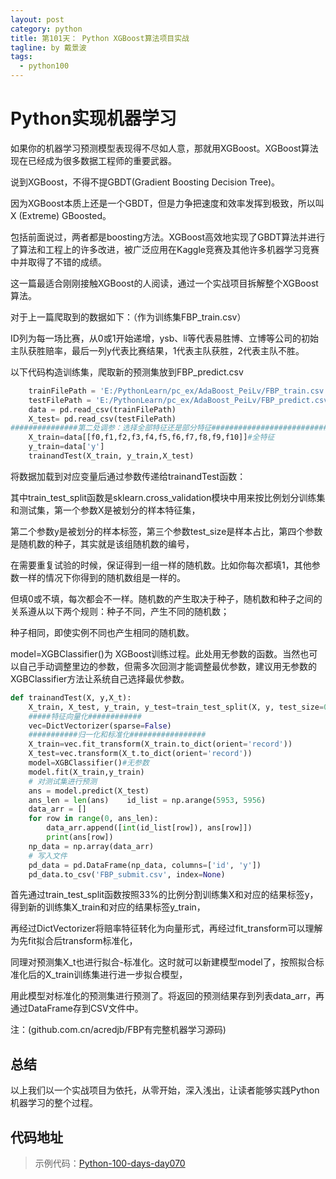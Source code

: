```yaml
---
layout: post
category: python
title: 第101天： Python XGBoost算法项目实战
tagline: by 戴景波
tags: 
  - python100
---
```


# Python实现机器学习

如果你的机器学习预测模型表现得不尽如人意，那就用XGBoost。XGBoost算法现在已经成为很多数据工程师的重要武器。

<!--more-->

说到XGBoost，不得不提GBDT(Gradient Boosting Decision Tree)。

因为XGBoost本质上还是一个GBDT，但是力争把速度和效率发挥到极致，所以叫X (Extreme) GBoosted。

包括前面说过，两者都是boosting方法。XGBoost高效地实现了GBDT算法并进行了算法和工程上的许多改进，被广泛应用在Kaggle竞赛及其他许多机器学习竞赛中并取得了不错的成绩。

这一篇最适合刚刚接触XGBoost的人阅读，通过一个实战项目拆解整个XGBoost算法。

对于上一篇爬取到的数据如下：（作为训练集FBP_train.csv）

ID列为每一场比赛，从0或1开始递增，ysb、li等代表易胜博、立博等公司的初始主队获胜赔率，最后一列y代表比赛结果，1代表主队获胜，2代表主队不胜。

以下代码构造训练集，爬取新的预测集放到FBP_predict.csv

```python
    trainFilePath = 'E:/PythonLearn/pc_ex/AdaBoost_PeiLv/FBP_train.csv'
    testFilePath = 'E:/PythonLearn/pc_ex/AdaBoost_PeiLv/FBP_predict.csv'
    data = pd.read_csv(trainFilePath)
    X_test= pd.read_csv(testFilePath)
###############第二处调参：选择全部特征还是部分特征###########################
    X_train=data[[f0,f1,f2,f3,f4,f5,f6,f7,f8,f9,f10]]#全特征
    y_train=data['y']
    trainandTest(X_train, y_train,X_test)
```

将数据加载到对应变量后通过参数传递给trainandTest函数：

其中train_test_split函数是sklearn.cross_validation模块中用来按比例划分训练集和测试集，第一个参数X是被划分的样本特征集，

第二个参数y是被划分的样本标签，第三个参数test_size是样本占比，第四个参数是随机数的种子，其实就是该组随机数的编号，

在需要重复试验的时候，保证得到一组一样的随机数。比如你每次都填1，其他参数一样的情况下你得到的随机数组是一样的。

但填0或不填，每次都会不一样。随机数的产生取决于种子，随机数和种子之间的关系遵从以下两个规则：种子不同，产生不同的随机数；

种子相同，即使实例不同也产生相同的随机数。

model=XGBClassifier()为 XGBoost训练过程。此处用无参数的函数。当然也可以自己手动调整里边的参数，但需多次回测才能调整最优参数，建议用无参数的XGBClassifier方法让系统自己选择最优参数。

```python
def trainandTest(X, y,X_t):
    X_train, X_test, y_train, y_test=train_test_split(X, y, test_size=0.33, random_state=7)   
    #####特征向量化############
    vec=DictVectorizer(sparse=False)
    ###########归一化和标准化#################
    X_train=vec.fit_transform(X_train.to_dict(orient='record'))
    X_test=vec.transform(X_t.to_dict(orient='record'))
    model=XGBClassifier()#无参数
    model.fit(X_train,y_train)
    # 对测试集进行预测
    ans = model.predict(X_test)
    ans_len = len(ans)    id_list = np.arange(5953, 5956)
    data_arr = []
    for row in range(0, ans_len):
        data_arr.append([int(id_list[row]), ans[row]])
        print(ans[row])
    np_data = np.array(data_arr)
    # 写入文件
    pd_data = pd.DataFrame(np_data, columns=['id', 'y'])
    pd_data.to_csv('FBP_submit.csv', index=None)
```

首先通过train_test_split函数按照33%的比例分割训练集X和对应的结果标签y，得到新的训练集X_train和对应的结果标签y_train，

再经过DictVectorizer将赔率特征转化为向量形式，再经过fit_transform可以理解为先fit拟合后transform标准化，

同理对预测集X_t也进行拟合-标准化。这时就可以新建模型model了，按照拟合标准化后的X_train训练集进行进一步拟合模型，

用此模型对标准化的预测集进行预测了。将返回的预测结果存到列表data_arr，再通过DataFrame存到CSV文件中。

注：(github.com.cn/acredjb/FBP有完整机器学习源码)

## 总结

以上我们以一个实战项目为依托，从零开始，深入浅出，让读者能够实践Python机器学习的整个过程。

## 代码地址


> 示例代码：[Python-100-days-day070](https://github.com/JustDoPython/python-100-day/tree/master/day-101)

